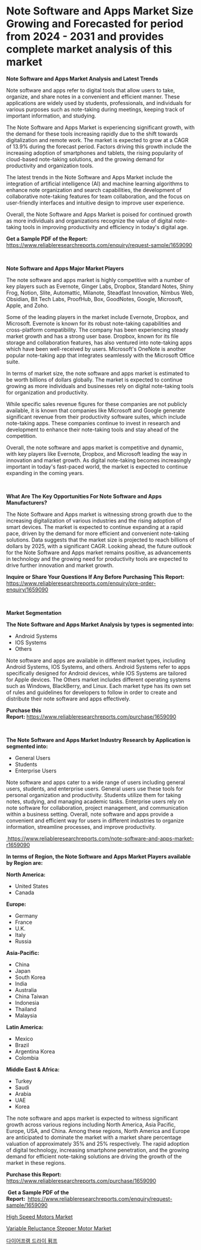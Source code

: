 <p><h1>Note Software and Apps Market Size Growing and Forecasted for period from 2024 - 2031 and provides complete market analysis of this market</h1></p><p><strong>Note Software and Apps Market Analysis and Latest Trends</strong></p>
<p><p>Note software and apps refer to digital tools that allow users to take, organize, and share notes in a convenient and efficient manner. These applications are widely used by students, professionals, and individuals for various purposes such as note-taking during meetings, keeping track of important information, and studying.</p><p>The Note Software and Apps Market is experiencing significant growth, with the demand for these tools increasing rapidly due to the shift towards digitalization and remote work. The market is expected to grow at a CAGR of 13.9% during the forecast period. Factors driving this growth include the increasing adoption of smartphones and tablets, the rising popularity of cloud-based note-taking solutions, and the growing demand for productivity and organization tools.</p><p>The latest trends in the Note Software and Apps Market include the integration of artificial intelligence (AI) and machine learning algorithms to enhance note organization and search capabilities, the development of collaborative note-taking features for team collaboration, and the focus on user-friendly interfaces and intuitive design to improve user experience.</p><p>Overall, the Note Software and Apps Market is poised for continued growth as more individuals and organizations recognize the value of digital note-taking tools in improving productivity and efficiency in today's digital age.</p></p>
<p><strong>Get a Sample PDF of the Report:&nbsp;</strong> <a href="https://www.reliableresearchreports.com/enquiry/request-sample/1659090">https://www.reliableresearchreports.com/enquiry/request-sample/1659090</a></p>
<p>&nbsp;</p>
<p><strong>Note Software and Apps Major Market Players</strong></p>
<p><p>The note software and apps market is highly competitive with a number of key players such as Evernote, Ginger Labs, Dropbox, Standard Notes, Shiny Frog, Notion, Slite, Automattic, Milanote, Steadfast Innovation, Nimbus Web, Obsidian, Bit Tech Labs, ProofHub, Box, GoodNotes, Google, Microsoft, Apple, and Zoho.</p><p>Some of the leading players in the market include Evernote, Dropbox, and Microsoft. Evernote is known for its robust note-taking capabilities and cross-platform compatibility. The company has been experiencing steady market growth and has a strong user base. Dropbox, known for its file storage and collaboration features, has also ventured into note-taking apps which have been well-received by users. Microsoft's OneNote is another popular note-taking app that integrates seamlessly with the Microsoft Office suite.</p><p>In terms of market size, the note software and apps market is estimated to be worth billions of dollars globally. The market is expected to continue growing as more individuals and businesses rely on digital note-taking tools for organization and productivity.</p><p>While specific sales revenue figures for these companies are not publicly available, it is known that companies like Microsoft and Google generate significant revenue from their productivity software suites, which include note-taking apps. These companies continue to invest in research and development to enhance their note-taking tools and stay ahead of the competition.</p><p>Overall, the note software and apps market is competitive and dynamic, with key players like Evernote, Dropbox, and Microsoft leading the way in innovation and market growth. As digital note-taking becomes increasingly important in today's fast-paced world, the market is expected to continue expanding in the coming years.</p></p>
<p>&nbsp;</p>
<p><strong>What Are The Key Opportunities For Note Software and Apps Manufacturers?</strong></p>
<p><p>The Note Software and Apps market is witnessing strong growth due to the increasing digitalization of various industries and the rising adoption of smart devices. The market is expected to continue expanding at a rapid pace, driven by the demand for more efficient and convenient note-taking solutions. Data suggests that the market size is projected to reach billions of dollars by 2025, with a significant CAGR. Looking ahead, the future outlook for the Note Software and Apps market remains positive, as advancements in technology and the growing need for productivity tools are expected to drive further innovation and market growth.</p></p>
<p><strong>Inquire or Share Your Questions If Any Before Purchasing This Report:</strong> <a href="https://www.reliableresearchreports.com/enquiry/pre-order-enquiry/1659090">https://www.reliableresearchreports.com/enquiry/pre-order-enquiry/1659090</a></p>
<p>&nbsp;</p>
<p><strong>Market Segmentation</strong></p>
<p><strong>The Note Software and Apps Market Analysis by types is segmented into:</strong></p>
<p><ul><li>Android Systems</li><li>IOS Systems</li><li>Others</li></ul></p>
<p><p>Note software and apps are available in different market types, including Android Systems, IOS Systems, and others. Android Systems refer to apps specifically designed for Android devices, while IOS Systems are tailored for Apple devices. The Others market includes different operating systems such as Windows, BlackBerry, and Linux. Each market type has its own set of rules and guidelines for developers to follow in order to create and distribute their note software and apps effectively.</p></p>
<p><strong>Purchase this Report:&nbsp;</strong><a href="https://www.reliableresearchreports.com/purchase/1659090">https://www.reliableresearchreports.com/purchase/1659090</a></p>
<p>&nbsp;</p>
<p><strong>The Note Software and Apps Market Industry Research by Application is segmented into:</strong></p>
<p><ul><li>General Users</li><li>Students</li><li>Enterprise Users</li></ul></p>
<p><p>Note software and apps cater to a wide range of users including general users, students, and enterprise users. General users use these tools for personal organization and productivity. Students utilize them for taking notes, studying, and managing academic tasks. Enterprise users rely on note software for collaboration, project management, and communication within a business setting. Overall, note software and apps provide a convenient and efficient way for users in different industries to organize information, streamline processes, and improve productivity.</p></p>
<p><a href="https://www.reliableresearchreports.com/note-software-and-apps-market-r1659090">&nbsp;https://www.reliableresearchreports.com/note-software-and-apps-market-r1659090</a></p>
<p><strong>In terms of Region, the Note Software and Apps Market Players available by Region are:</strong></p>
<p>
    <p> <strong> North America: </strong>
        <ul>
            <li>United States</li>
            <li>Canada</li>
        </ul>
        </p> 
    <p> <strong> Europe: </strong>
        <ul>
            <li>Germany</li>
            <li>France</li>
            <li>U.K.</li>
            <li>Italy</li>
            <li>Russia</li>
        </ul>
        </p> 
    <p> <strong> Asia-Pacific: </strong>
        <ul>
            <li>China</li>
            <li>Japan</li>
            <li>South Korea</li>
            <li>India</li>
            <li>Australia</li>
            <li>China Taiwan</li>
            <li>Indonesia</li>
            <li>Thailand</li>
            <li>Malaysia</li>
        </ul>
        </p> 
    <p> <strong> Latin America: </strong>
        <ul>
            <li>Mexico</li>
            <li>Brazil</li>
            <li>Argentina Korea</li>
            <li>Colombia</li>
        </ul>
        </p> 
    <p> <strong> Middle East & Africa: </strong>
        <ul>
            <li>Turkey</li>
            <li>Saudi</li>
            <li>Arabia</li>
            <li>UAE</li>
            <li>Korea</li>
        </ul>
    </p>
    </p>
<p><p>The note software and apps market is expected to witness significant growth across various regions including North America, Asia Pacific, Europe, USA, and China. Among these regions, North America and Europe are anticipated to dominate the market with a market share percentage valuation of approximately 35% and 25% respectively. The rapid adoption of digital technology, increasing smartphone penetration, and the growing demand for efficient note-taking solutions are driving the growth of the market in these regions.</p></p>
<p><strong>Purchase this Report: </strong><a href="https://www.reliableresearchreports.com/purchase/1659090">https://www.reliableresearchreports.com/purchase/1659090</a></p>
<p>&nbsp;<strong>Get a Sample PDF of the Report:&nbsp;&nbsp;</strong><a href="https://www.reliableresearchreports.com/enquiry/request-sample/1659090">https://www.reliableresearchreports.com/enquiry/request-sample/1659090</a></p>
<p><strong></strong></p>
<p><p><a href="https://www.linkedin.com/pulse/high-speed-motors-market-exploring-share-trends-future-atbnc">High Speed Motors Market</a></p><p><a href="https://www.linkedin.com/pulse/variable-reluctance-stepper-motor-market-insights-cagr-ayrlc">Variable Reluctance Stepper Motor Market</a></p><p><a href="https://medium.com/@hermanokutneva7878567/%EB%8B%A4%EC%9D%B4%EC%96%B4%ED%94%84%EB%9E%A8-%EB%93%9C%EB%9D%BC%EC%9D%B4-%ED%8E%8C%ED%94%84-%EC%8B%9C%EC%9E%A5-%EA%B7%9C%EB%AA%A8-%EC%8B%9C%EC%9E%A5-%EC%A0%84%EB%A7%9D-%EB%B0%8F-%EC%8B%9C%EC%9E%A5-%EC%98%88%EC%B8%A1-2024%EB%85%84%EB%B6%80%ED%84%B0-2031%EB%85%84%EA%B9%8C%EC%A7%80-09cdab985463">다이어프램 드라이 펌프</a></p></p>